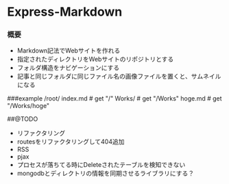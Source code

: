 # Express-Markdown
### 概要
* Markdown記法でWebサイトを作れる
* 指定されたディレクトリをWebサイトのリポジトリとする
* フォルダ構造をナビゲーションにする
* 記事と同じフォルダに同じファイル名の画像ファイルを置くと、サムネイルになる

###example
    /root/ index.md # get "/"
           Works/    # get "/Works"
           			 hoge.md # get "/Works/hoge"

##@TODO
* リファクタリング
* routesをリファクタリングして404追加
* RSS
* pjax
* プロセスが落ちてる時にDeleteされたテーブルを検知できない
* mongodbとディレクトリの情報を同期させるライブラリにする？